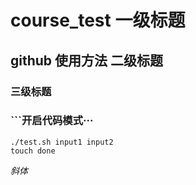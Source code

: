 # course_test 一级标题
## github 使用方法 二级标题
### 三级标题
### ```开启代码模式···
```
./test.sh input1 input2
touch done
```

*斜体*
